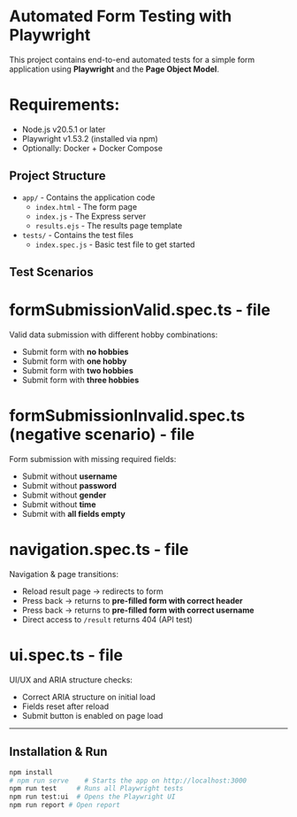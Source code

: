 # Automated Form Testing with Playwright

This project contains end-to-end automated tests for a simple form application using **Playwright** and the **Page Object Model**.

# Requirements:
- Node.js v20.5.1 or later
- Playwright v1.53.2 (installed via npm)
- Optionally: Docker + Docker Compose

## Project Structure
- `app/` - Contains the application code
  - `index.html` - The form page
  - `index.js` - The Express server
  - `results.ejs` - The results page template
- `tests/` - Contains the test files
  - `index.spec.js` - Basic test file to get started

## Test Scenarios

# formSubmissionValid.spec.ts - file
Valid data submission with different hobby combinations:
- Submit form with **no hobbies**
- Submit form with **one hobby**
- Submit form with **two hobbies**
- Submit form with **three hobbies**

# formSubmissionInvalid.spec.ts (negative scenario) - file
Form submission with missing required fields:
- Submit without **username**
- Submit without **password**
- Submit without **gender**
- Submit without **time**
- Submit with **all fields empty**

# navigation.spec.ts - file
Navigation & page transitions:
- Reload result page → redirects to form
- Press back → returns to **pre-filled form with correct header**
- Press back → returns to **pre-filled form with correct username**
- Direct access to `/result` returns 404 (API test)

# ui.spec.ts - file
UI/UX and ARIA structure checks:
- Correct ARIA structure on initial load
- Fields reset after reload
- Submit button is enabled on page load

---

## Installation & Run

```bash
npm install
# npm run serve    # Starts the app on http://localhost:3000
npm run test     # Runs all Playwright tests
npm run test:ui  # Opens the Playwright UI
npm run report # Open report
